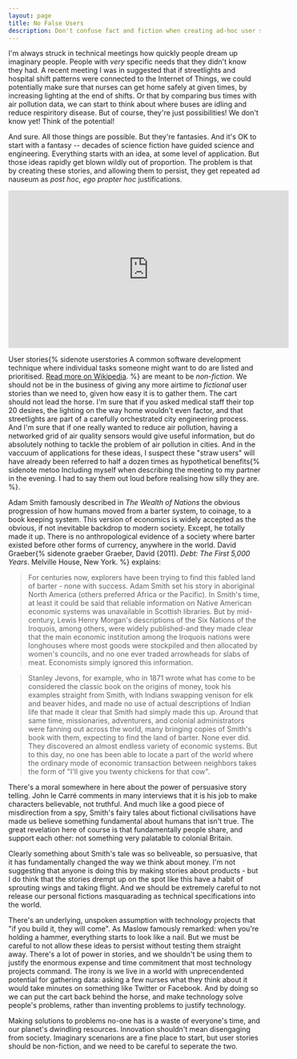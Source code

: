 ```yaml
---
layout: page
title: No False Users
description: Don't confuse fact and fiction when creating ad-hoc user stories
---
```


I'm always struck in technical meetings how quickly people dream up imaginary people. People with _very_ specific needs that they didn't know they had. A recent meeting I was in suggested that if streetlights and hospital shift patterns were connected to the Internet of Things, we could potentially make sure that nurses can get home safely at given times, by increasing lighting at the end of shifts. Or that by comparing bus times with air pollution data, we can start to think about where buses are idling and reduce respiritory disease. But of course, they're just possibilities! We don't know yet! Think of the potential!

And sure. All those things are possible. But they're fantasies. And it's OK to start with a fantasy -- decades of science fiction have guided science and engineering. Everything starts with an idea, at some level of application. But those ideas rapidly get blown wildly out of proportion. The problem is that by creating these stories, and allowing them to persist, they get repeated ad nauseum as _post hoc, ego propter hoc_ justifications.

<iframe width="560" height="315" src="https://www.youtube.com/embed/HL_vHDjG5Wk" frameborder="0" allowfullscreen></iframe>

User stories{% sidenote userstories A common software development technique where individual tasks someone might want to do are listed and prioritised. [Read more on Wikipedia](https://en.wikipedia.org/wiki/User_story). %} are meant to be _non-fiction_. We should not be in the business of giving any more airtime to _fictional_ user stories than we need to, given how easy it is to gather them. The cart should not lead the horse. I'm sure that if you asked medical staff their top 20 desires, the lighting on the way home wouldn't even factor, and that streetlights are part of a carefully orchestrated city engineering process. And I'm sure that if one really wanted to reduce air pollution, having a networked grid of air quality sensors would give useful information, but do absolutely nothing to tackle the problem of air pollution in cities. And in the vaccuum of applications for these ideas, I suspect these "straw users" will have already been referred to half a dozen times as hypothetical benefits{% sidenote metoo Including myself when describing the meeting to my partner in the evening. I had to say them out loud before realising how silly they are. %}.

Adam Smith famously described in _The Wealth of Nations_ the obvious progression of how humans moved from a barter system, to coinage, to a book keeping system. This version of economics is widely accepted as the obvious, if not inevitable backdrop to modern society. Except, he totally made it up. There is no anthropological evidence of a society where barter existed before other forms of currency, anywhere in the world. David Graeber{% sidenote graeber Graeber, David (2011). _Debt: The First 5,000 Years_. Melville House, New York. %} explains:

> For centuries now, explorers have been trying to find this fabled land of barter - none with success. Adam Smith set his story in aboriginal North America (others preferred Africa or the Pacific). In Smith's time, at least it could be said that reliable information on Native American economic systems was unavailable in Scottish libraries. But by mid-century, Lewis Henry Morgan's descriptions of the Six Nations of the Iroquois, among others, were widely published-and they made clear that the main economic institution among the Iroquois nations were longhouses where most goods were stockpiled and then allocated by women's councils, and no one ever traded arrowheads for slabs of meat. Economists simply ignored this information.

> Stanley Jevons, for example, who in 1871 wrote what has come to be considered the classic book on the origins of money, took his examples straight from Smith, with Indians swapping venison for elk and beaver hides, and made no use of actual descriptions of Indian life that made it clear that Smith had simply made this up. Around that same time, missionaries, adventurers, and colonial administrators were fanning out across the world, many bringing copies of Smith's book with them, expecting to find the land of barter. None ever did. They discovered an almost endless variety of economic systems. But to this day, no one has been able to locate a part of the world where the ordinary mode of economic transaction between neighbors takes the form of "I'll give you twenty chickens for that cow".

There's a moral somewhere in here about the power of persuasive story telling. John le Carré comments in many interviews that it is his job to make characters believable, not truthful. And much like a good piece of misdirection from a spy, Smith's fairy tales about fictional civilisations have made us believe something fundamental about humans that isn't true. The great revelation here of course is that fundamentally people share, and support each other: not something very palatable to colonial Britain.

Clearly something about Smith's tale was so beliveable, so persuasive, that it has fundamentally changed the way we think about money. I'm not suggesting that anyone is doing this by making stories about products - but I do think that the stories drempt up on the spot like this have a habit of sprouting wings and taking flight. And we should be extremely careful to not release our personal fictions masquarading as technical specifications into the world.

There's an underlying, unspoken assumption with technology projects that "if you build it, they will come". As Maslow famously remarked: when you're holding a hammer, everything starts to look like a nail. But we must be careful to not allow these ideas to persist without testing them straight away. There's a lot of power in stories, and we shouldn't be using them to justify the enormous expense and time commitment that most technology projects command. The irony is we live in a world with unprecendented potential for gathering data: asking a few nurses what they think about it would take minutes on something like Twitter or Facebook. And by doing so we can put the cart back behind the horse, and make technology solve people's problems, rather than inventing problems to justify technology.

Making solutions to problems no-one has is a waste of everyone's time, and our planet's dwindling resources. Innovation shouldn't mean disengaging from society. Imaginary scenarions are a fine place to start, but user stories should be non-fiction, and we need to be careful to seperate the two.
